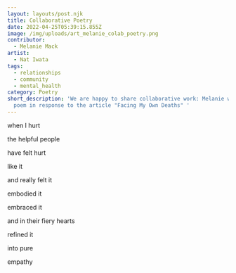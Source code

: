 ```yaml
---
layout: layouts/post.njk
title: Collaborative Poetry
date: 2022-04-25T05:39:15.855Z
image: /img/uploads/art_melanie_colab_poetry.png
contributor:
  - Melanie Mack
artist:
  - Nat Iwata
tags:
  - relationships
  - community
  - mental_health
category: Poetry
short_description: 'We are happy to share collaborative work: Melanie writes a
  poem in response to the article "Facing My Own Deaths" '
---
```

when I hurt

the helpful people 

have felt hurt 

like it

and really felt it

embodied it

embraced it

and in their fiery hearts

refined it

into pure

empathy
